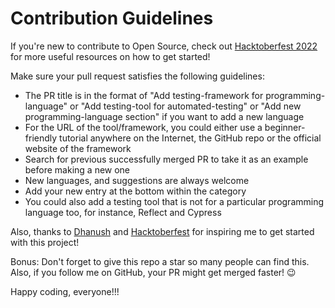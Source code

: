 # Contribution Guidelines

If you're new to contribute to Open Source, check out [Hacktoberfest 2022](hacktoberfest.com) for more useful resources on how to get started!

Make sure your pull request satisfies the following guidelines:

- The PR title is in the format of "Add testing-framework for programming-language" or "Add testing-tool for automated-testing" or "Add new programming-language section" if you want to add a new language 
- For the URL of the tool/framework, you could either use a beginner-friendly tutorial anywhere on the Internet, the GitHub repo or the official website of the framework
- Search for previous successfully merged PR to take it as an example before making a new one
- New languages, and suggestions are always welcome
- Add your new entry at the bottom within the category
- You could also add a testing tool that is not for a particular programming language too, for instance, Reflect and Cypress

Also, thanks to [Dhanush](https://github.com/DhanushNehru) and [Hacktoberfest](hacktoberfest.com) for inspiring me to get started with this project!

Bonus: Don't forget to give this repo a star so many people can find this. Also, if you follow me on GitHub, your PR might get merged faster! 😉

Happy coding, everyone!!!
